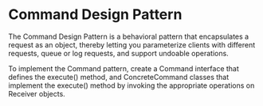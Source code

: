 # Command Design Pattern

The Command Design Pattern is a behavioral pattern that encapsulates a request as an object, thereby letting you parameterize clients with different requests, queue or log requests, and support undoable operations.

To implement the Command pattern, create a Command interface that defines the execute() method, and ConcreteCommand classes that implement the execute() method by invoking the appropriate operations on Receiver objects.